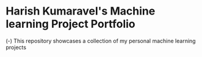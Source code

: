# Harish Kumaravel's Machine learning Project Portfolio

(-) This repository showcases a collection of my personal machine learning projects
